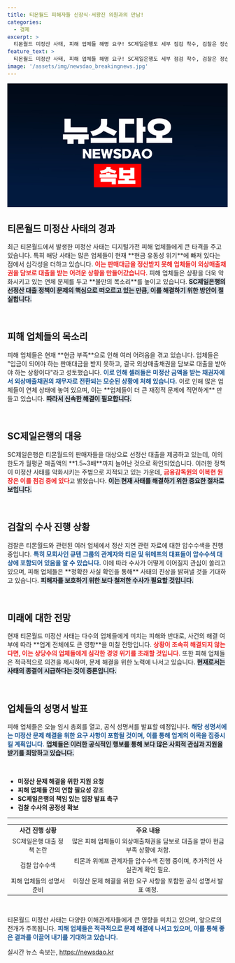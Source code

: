 ```yaml
---
title: 티몬월드 피해자들 신장식·서왕진 의원과의 만남!
categories:
  - 경제
excerpt: >
  티몬월드 미정산 사태, 피해 업체들 해명 요구! SC제일은행도 세부 점검 착수, 검찰은 정산 지연 자료 압수수색. 과연 해결될까? 클릭해서 진실을 확인하세요!
feature_text: >
  티몬월드 미정산 사태, 피해 업체들 해명 요구! SC제일은행도 세부 점검 착수, 검찰은 정산 지연 자료 압수수색. 과연 해결될까? 클릭해서 진실을 확인하세요!
image: '/assets/img/newsdao_breakingnews.jpg'
---
```


<p><img src="/assets/img/newsdao_breakingnews.jpg" alt="ontimetimes 속보" /></p>

<h2 data-ke-size="size26">티몬월드 미정산 사태의 경과</h2>

<p data-ke-size="size16">최근 티몬월드에서 발생한 미정산 사태는 디지털가전 피해 업체들에게 큰 타격을 주고 있습니다. 특히 해당 사태는 많은 업체들이 현재 **현금 유동성 위기**에 빠져 있다는 점에서 심각성을 더하고 있습니다. <b><span style="color: #ee2323;">이는 판매대금을 정산받지 못해 업체들이 외상매출채권을 담보로 대출을 받는 어려운 상황을 만들어갔습니다.</span></b> 피해 업체들은 상황을 더욱 악화시키고 있는 연체 문제를 두고 **불만의 목소리**를 높이고 있습니다. <b><span style="background-color: #21538527;">SC제일은행의 선정산 대출 정책이 문제의 핵심으로 떠오르고 있는 만큼, 이를 해결하기 위한 방안이 절실합니다.</span></b> </p>

<p data-ke-size="size16">&nbsp;</p>

<h2 data-ke-size="size26">피해 업체들의 목소리</h2>

<p data-ke-size="size16">피해 업체들은 현재 **현금 부족**으로 인해 여러 어려움을 겪고 있습니다. 업체들은 "입금이 되어야 하는 판매대금을 받지 못하고, 결국 외상매출채권을 담보로 대출을 받아야 하는 상황이다"라고 성토했습니다. <b><span style="color: #1a5490;">이로 인해 셀러들은 미정산 금액을 받는 채권자에서 외상매출채권의 채무자로 전환되는 모순된 상황에 처해 있습니다.</span></b> 이로 인해 많은 업체들이 연체 상태에 놓여 있으며, 이는 **업체들이 더 큰 재정적 문제에 직면하게** 만들고 있습니다. <b><span style="background-color: #21538527;">따라서 신속한 해결이 필요합니다.</span></b></p>

<p data-ke-size="size16">&nbsp;</p>

<h2 data-ke-size="size26">SC제일은행의 대응</h2>

<p data-ke-size="size16">SC제일은행은 티몬월드의 판매자들을 대상으로 선정산 대출을 제공하고 있는데, 이의 한도가 월평균 매출액의 **1.5~3배**까지 늘어난 것으로 확인되었습니다. 이러한 정책이 미정산 사태를 악화시키는 주범으로 지적되고 있는 가운데, <b><span style="color: #ee2323;">금융감독원의 이복현 원장은 이를 점검 중에 있다</span></b>고 밝혔습니다. <b><span style="background-color: #21538527;">이는 현재 사태를 해결하기 위한 중요한 절차로 보입니다.</span></b> </p>

<p data-ke-size="size16">&nbsp;</p>

<h2 data-ke-size="size26">검찰의 수사 진행 상황</h2>

<p data-ke-size="size16">검찰은 티몬월드와 관련된 여러 업체에서 정산 지연 관련 자료에 대한 압수수색을 진행 중입니다. <b><span style="color: #1a5490;">특히 모회사인 큐텐 그룹의 관계자와 티몬 및 위메프의 대표들이 압수수색 대상에 포함되어 있음을 알 수 있습니다.</span></b> 이에 따라 수사가 어떻게 이어질지 관심이 쏠리고 있으며, 피해 업체들은 **정확한 사실 확인을 통해** 사태의 진상을 밝혀낼 것을 기대하고 있습니다. <b><span style="background-color: #21538527;">피해자를 보호하기 위한 보다 철저한 수사가 필요할 것입니다.</span></b> </p>

<p data-ke-size="size16">&nbsp;</p>

<h2 data-ke-size="size26">미래에 대한 전망</h2>

<p data-ke-size="size16">현재 티몬월드 미정산 사태는 다수의 업체들에게 미치는 피해와 반대로, 사건의 해결 여부에 따라 **업계 전체에도 큰 영향**을 미칠 전망입니다. <b><span style="color: #ee2323;">상황이 조속히 해결되지 않는다면, 이는 상당수의 업체들에게 심각한 경영 위기를 초래할 것입니다.</span></b> 또한 피해 업체들은 적극적으로 의견을 제시하며, 문제 해결을 위한 노력에 나서고 있습니다. <b><span style="background-color: #21538527;">현재로서는 사태의 종결이 시급하다는 것이 중론입니다.</span></b></p>

<p data-ke-size="size16">&nbsp;</p>

<h2 data-ke-size="size26">업체들의 성명서 발표</h2>

<p data-ke-size="size16">피해 업체들은 오늘 임시 총회를 열고, 공식 성명서를 발표할 예정입니다. <b><span style="color: #1a5490;">해당 성명서에는 미정산 문제 해결을 위한 요구 사항이 포함될 것이며, 이를 통해 업계의 이목을 집중시킬 계획입니다.</span></b> <b><span style="background-color: #21538527;">업체들은 이러한 공식적인 행보를 통해 보다 많은 사회적 관심과 지원을 받기를 희망하고 있습니다.</span></b> </p>

<p data-ke-size="size16">&nbsp;</p>

<!-- 이 아래는 필수적으로 유지해야 하는 형식입니다 -->

<ul>
    <li><b>미정산 문제 해결을 위한 지원 요청</b></li>
    <li><b>피해 업체들 간의 연합 필요성 강조</b></li>
    <li><b>SC제일은행의 책임 있는 입장 발표 촉구</b></li>
    <li><b>검찰 수사의 공정성 확보</b></li>
</ul> 

<hr>

<table style="width: 100%; border-collapse: collapse;">
    <tr>
        <td style="text-align: center; height: 17px;"><b>사건 진행 상황</b></td>
        <td style="text-align: center; height: 17px;"><b>주요 내용</b></td>
    </tr>
    <tr>
        <td style="text-align: center; height: 17px;">SC제일은행 대출 정책 논란</td>
        <td style="text-align: center; height: 17px;">많은 피해 업체들이 외상매출채권을 담보로 대출을 받아 현금 부족 상황에 처함.</td>
    </tr>
    <tr>
        <td style="text-align: center; height: 17px;">검찰 압수수색</td>
        <td style="text-align: center; height: 17px;">티몬과 위메프 관계자들 압수수색 진행 중이며, 추가적인 사실관계 확인 필요.</td>
    </tr>
    <tr>
        <td style="text-align: center; height: 17px;">피해 업체들의 성명서 준비</td>
        <td style="text-align: center; height: 17px;">미정산 문제 해결을 위한 요구 사항을 포함한 공식 성명서 발표 예정.</td>
    </tr>
</table>

<p data-ke-size="size16">&nbsp;</p>

<p data-ke-size="size16">티몬월드 미정산 사태는 다양한 이해관계자들에게 큰 영향을 미치고 있으며, 앞으로의 전개가 주목됩니다. <b><span style="color: #1a5490;">피해 업체들은 적극적으로 문제 해결에 나서고 있으며, 이를 통해 좋은 결과를 이끌어 내기를 기대하고 있습니다.</span></b> </p>
실시간 뉴스 속보는, <a href="https://newsdao.kr" rel="dofollow">https://newsdao.kr</a>



